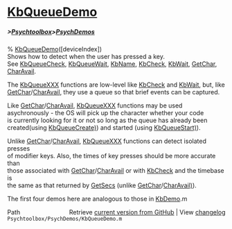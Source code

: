 # [KbQueueDemo](KbQueueDemo)
##### >[Psychtoolbox](Psychtoolbox)>[PsychDemos](PsychDemos)

% [KbQueueDemo](KbQueueDemo)([deviceIndex])  
 Shows how to detect when the user has pressed a key.  
 See [KbQueueCheck](KbQueueCheck), [KbQueueWait](KbQueueWait), [KbName](KbName), [KbCheck](KbCheck), [KbWait](KbWait), [GetChar](GetChar), [CharAvail](CharAvail).  
  
 The [KbQueueXXX](KbQueueXXX) functions are low-level like [KbCheck](KbCheck) and [KbWait](KbWait), but, like  
 [GetChar](GetChar)/[CharAvail](CharAvail), they use a queue so that brief events can be captured.  
  
 Like [GetChar](GetChar)/[CharAvail](CharAvail), [KbQueueXXX](KbQueueXXX) functions may be used  
 asychronously - the OS will pick up the character whether your code  
 is currently looking for it or not so long as the queue has already been   
 created(using [KbQueueCreate)](KbQueueCreate)) and started (using [KbQueueStart)](KbQueueStart)).  
  
 Unlike [GetChar](GetChar)/[CharAvail](CharAvail), [KbQueueXXX](KbQueueXXX) functions can detect isolated presses  
 of modifier keys. Also, the times of key presses should be more accurate than  
 those associated with [GetChar](GetChar)/[CharAvail](CharAvail) or with [KbCheck](KbCheck) and the timebase is  
 the same as that returned by [GetSecs](GetSecs) (unlike [GetChar](GetChar)/[CharAvail)](CharAvail)).  
  
 The first four demos here are analogous to those in [KbDemo](KbDemo).m  




<div class="code_header" style="text-align:right;">
  <span style="float:left;">Path&nbsp;&nbsp;</span> <span class="counter">Retrieve <a href=
  "https://raw.github.com/Psychtoolbox-3/Psychtoolbox-3/beta/Psychtoolbox/PsychDemos/KbQueueDemo.m">current version from GitHub</a> | View <a href=
  "https://github.com/Psychtoolbox-3/Psychtoolbox-3/commits/beta/Psychtoolbox/PsychDemos/KbQueueDemo.m">changelog</a></span>
</div>
<div class="code">
  <code>Psychtoolbox/PsychDemos/KbQueueDemo.m</code>
</div>

